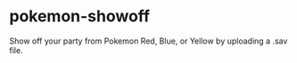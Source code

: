 pokemon-showoff
===============

Show off your party from Pokemon Red, Blue, or Yellow by uploading a .sav file.
